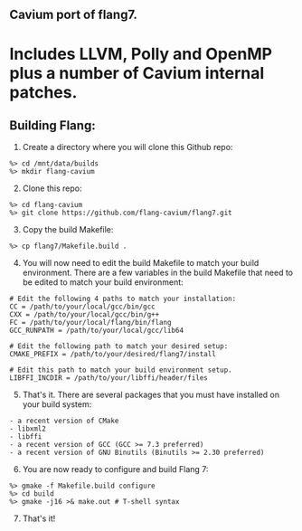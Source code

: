 ## Cavium port of flang7.
Includes LLVM, Polly and OpenMP plus a number of Cavium internal patches.
=========================================================================


## Building Flang:

1. Create a directory where you will clone this Github repo:

```
%> cd /mnt/data/builds
%> mkdir flang-cavium
```

2. Clone this repo:

```
%> cd flang-cavium
%> git clone https://github.com/flang-cavium/flang7.git
```

3. Copy the build Makefile:

```
%> cp flang7/Makefile.build .
```

4. You will now need to edit the build Makefile to match your build
environment. There are a few variables in the build Makefile that
need to be edited to match your build environment:

```
# Edit the following 4 paths to match your installation:
CC = /path/to/your/local/gcc/bin/gcc
CXX = /path/to/your/local/gcc/bin/g++
FC = /path/to/your/local/flang/bin/flang
GCC_RUNPATH = /path/to/your/local/gcc/lib64
```

```
# Edit the following path to match your desired setup:
CMAKE_PREFIX = /path/to/your/desired/flang7/install
```

```
# Edit this path to match your build environment setup.
LIBFFI_INCDIR = /path/to/your/libffi/header/files
```

5. That's it. There are several packages that you must have installed on
your build system:

```
- a recent version of CMake
- libxml2
- libffi
- a recent version of GCC (GCC >= 7.3 preferred)
- a recent version of GNU Binutils (Binutils >= 2.30 preferred)
```

6. You are now ready to configure and build Flang 7:

```
%> gmake -f Makefile.build configure
%> cd build
%> gmake -j16 >& make.out # T-shell syntax
```
7. That's it!

